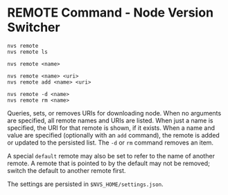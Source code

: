 # REMOTE Command - Node Version Switcher

    nvs remote
    nvs remote ls

    nvs remote <name>

    nvs remote <name> <uri>
    nvs remote add <name> <uri>

    nvs remote -d <name>
    nvs remote rm <name>

Queries, sets, or removes URIs for downloading node. When no arguments are specified, all remote names and URIs are listed. When just a name is specified, the URI for that remote is shown, if it exists. When a name and value are specified (optionally with an `add` command), the remote is added or updated to the persisted list. The `-d` or `rm` command removes an item.

A special `default` remote may also be set to refer to the name of another remote. A remote that is pointed to by the default may not be removed; switch the default to another remote first.

The settings are persisted in `$NVS_HOME/settings.json`.
